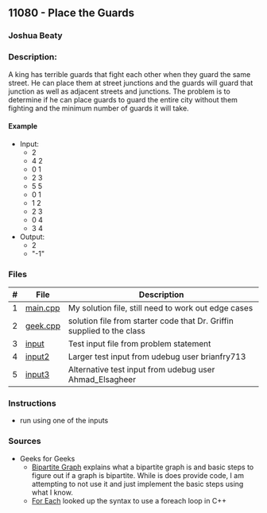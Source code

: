 ## 11080 - Place the Guards
### Joshua Beaty
### Description:

A king has terrible guards that fight each other when they guard the same street. He can place them at street junctions and the guards will guard that junction as well as adjacent streets and junctions. The problem is to determine if he can place guards to guard the entire city without them fighting and the minimum number of guards it will take.

#### Example

- Input: 
    - 2
    - 4 2
    - 0 1
    - 2 3
    - 5 5
    - 0 1
    - 1 2
    - 2 3
    - 0 4
    - 3 4
- Output: 
    - 2
    - "-1"

### Files

|   #   | File                       | Description                                                |
| :---: | -------------------------- | ---------------------------------------------------------- |
|   1   | [main.cpp](./main.cpp)     | My solution file, still need to work out edge cases        |
|   2   | [geek.cpp](./geek.cpp)     | solution file from starter code that Dr. Griffin supplied to the class         |
|   3   | [input](./input)           | Test input file from problem statement                     |
|   4   | [input2](./input2)         | Larger test input from udebug user brianfry713             |
|   5   | [input3](./input3)         | Alternative test input from udebug user Ahmad_Elsagheer    |

### Instructions

- run using one of the inputs

### Sources

- Geeks for Geeks
    - [Bipartite Graph](https://www.geeksforgeeks.org/bipartite-graph/) explains what a bipartite graph is and basic steps
    to figure out if a graph is bipartite. While is does provide code, I am attempting to not use it and just implement 
    the basic steps using what I know.
    - [For Each](https://www.geeksforgeeks.org/g-fact-40-foreach-in-c-and-java/) looked up the syntax to use a foreach
    loop in C++